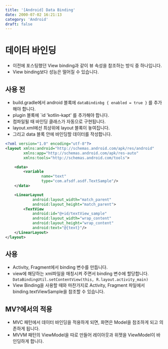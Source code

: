 ```yaml
---
title: '[Android] Data Binding'
date: 2000-07-02 16:21:13
category: 'Android'
draft: false
---
```


# 데이터 바인딩

-   이전에 포스팅했던 View binding과 같이 뷰 속성을 참조하는 방식 중 하나입니다.
-   View binding보다 성능은 떨어질 수 있습니다.

## 사용 전

-   build.gradle에서 android 블록에 `dataBindinbg { enabled = true }` 를 추가해야 합니다.
-   plugin 블록에 \`id 'kotlin-kapt' 를 추가해야 합니다.
-   컴파일될 때 바인딩 클래스가 자동으로 구현됩니다.
-   layout.xml에선 최상위에 layout 블록이 놓여집니다.
-   그리고 data 블록 안에 바인딩할 데이터를 작성합니다.

```xml
<?xml version="1.0" encoding="utf-8"?>
<layout xmlns:android="http://schemas.android.com/apk/res/android"
        xmlns:app="http://schemas.android.com/apk/res-auto"
        xmlns:tools="http://schemas.android.com/tools">

    <data>
        <variable
                name="text"
                type="com.afsdf.asdf.TextSample"/>
    </data>

    <LinearLayout
            android:layout_width="match_parent"
            android:layout_height="match_parent">
        <TextView
            android:id="@+id/textView_sample"
            android:layout_width="wrap_content"
            android:layout_height="wrap_content"
            android:text="@{text}"/>
    </LinearLayout>
</layout>
```

## 사용

-   Activity, Fragment에서 binding 변수를 만듭니다.
-   view에 해당하는 xml파일을 매칭시켜 주면서 binding 변수에 할당합니다. `DataBindingUtil.setContentView(this, R.layout.activity_main)`
-   View Binding을 사용할 때와 마찬가지로 Activity, Fragment 파일에서 binding.textViewSample을 참조할 수 있습니다.

## MV?에서의 적용

-   MVC 패턴에서 데이터 바인딩을 적용하게 되면, 화면은 Model을 참조하게 되고 의존하게 됩니다.
-   MVVM 패턴의 ViewModel을 따로 만들어 레이아웃과 위젯을 ViewModel이 바인딩하게 합니다.